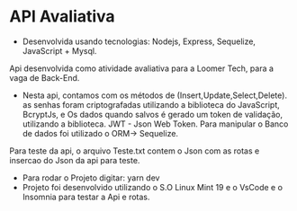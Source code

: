 # API Avaliativa
- Desenvolvida usando tecnologias: Nodejs, Express, Sequelize, JavaScript + Mysql.

Api desenvolvida como atividade avaliativa para a Loomer Tech, para a vaga de Back-End. 

- Nesta api, contamos com os métodos de (Insert,Update,Select,Delete).
as senhas foram criptografadas utilizando a biblioteca do JavaScript, BcryptJs, e Os dados quando salvos é gerado um token de validação, utilizando a biblioteca. JWT - Json Web Token. Para manipular o Banco de dados foi utilizado o ORM-> Sequelize.

Para teste da api, o arquivo Teste.txt contem o Json com as rotas e insercao do Json da api para teste.


- Para rodar o Projeto digitar: yarn dev 
- Projeto foi desenvolvido utilizando o S.O Linux Mint 19 e o VsCode e o Insomnia para testar a Api e rotas.
